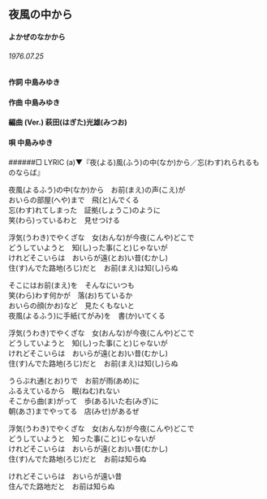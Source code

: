 ## 夜風の中から
#### よかぜのなかから
###### 1976.07.25



#### 作詞        中島みゆき
#### 作曲        中島みゆき
#### 編曲 (Ver.) 萩田(はぎた)光雄(みつお)
#### 唄          中島みゆき
######□ LYRIC (a)▼『夜(よる)風(ふう)の中(なか)から／忘(わす)れられるものならば』


夜風(よるふう)の中(なか)から　お前(まえ)の声(こえ)が  
おいらの部屋(へや)まで　飛(と)んでくる  
忘(わす)れてしまった　証拠(しょうこ)のように  
笑(わら)っているわと　見せつける  

浮気(うわき)でやくざな　女(おんな)が今夜(こんや)どこで  
どうしていようと　知(し)った事(こと)じゃないが  
けれどそこいらは　おいらが遠(とお)い昔(むかし)  
住(す)んでた路地(ろじ)だと　お前(まえ)は知(し)らぬ  



そこにはお前(まえ)を　そんなにいつも  
笑(わら)わす何かが　落(お)ちているか  
おいらの顔(かお)など　見たくもないと  
夜風(よるふう)に手紙(てがみ)を　書(か)いてくる  

浮気(うわき)でやくざな　女(おんな)が今夜(こんや)どこで  
どうしていようと　知(し)った事(こと)じゃないが  
けれどそこいらは　おいらが遠(とお)い昔(むかし)  
住(す)んでた路地(ろじ)だと　お前(まえ)は知(し)らぬ  



うらぶれ通(とお)りで　お前が雨(あめ)に  
ふるえているから　眠(ねむ)れない  
そこから曲(ま)がって　歩(ある)いた右(みぎ)に  
朝(あさ)までやってる　店(みせ)があるぜ  

浮気(うわき)でやくざな　女(おんな)が今夜(こんや)どこで  
どうしていようと　知った事(こと)じゃないが  
けれどそこいらは　おいらが遠(とお)い昔(むかし)  
住(す)んでた路地(ろじ)だと　お前は知らぬ    

けれどそこいらは　おいらが遠い昔  
住んでた路地だと　お前は知らぬ
